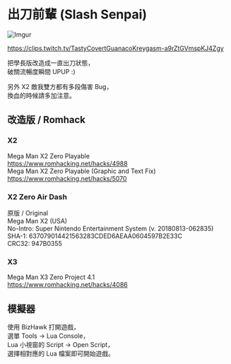 # 出刀前輩 (Slash Senpai)

![Imgur](https://i.imgur.com/KsmGpk8.jpeg)

https://clips.twitch.tv/TastyCovertGuanacoKreygasm-a9rZtGVmspKJ4Zgy
  
把學長版改造成一直出刀狀態，  
破關流暢度瞬間 UPUP :)  
  
另外 X2 敵我雙方都有多段傷害 Bug，  
換血的時候請多加注意。


## 改造版 / Romhack

### X2

Mega Man X2 Zero Playable  
https://www.romhacking.net/hacks/4988  
Mega Man X2 Zero Playable (Graphic and Text Fix)  
https://www.romhacking.net/hacks/5070  

### X2 Zero Air Dash

原版 / Original  
Mega Man X2 (USA)  
No-Intro: Super Nintendo Entertainment System (v. 20180813-062835)  
SHA-1: 637079014421563283CDED6AEAA0604597B2E33C  
CRC32: 947B0355

### X3

Mega Man X3 Zero Project 4.1  
https://www.romhacking.net/hacks/4086


## 模擬器

使用 BizHawk 打開遊戲，  
選單 Tools -> Lua Console，  
Lua 小視窗的 Script -> Open Script，  
選擇相對應的 Lua 檔案即可開始遊戲。
